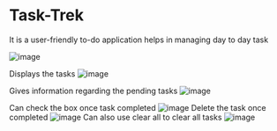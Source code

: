 # Task-Trek
It is a user-friendly to-do application helps in managing day to day task

![image](https://github.com/hrithika7499/Task-Trek/assets/110494774/65daa232-8f3d-4b8a-a0a7-ac4a3e3a3306)

Displays the tasks
![image](https://github.com/hrithika7499/Task-Trek/assets/110494774/083d9b57-dfb5-4637-956d-3a9cba3d21d2)

Gives information regarding the pending tasks
![image](https://github.com/hrithika7499/Task-Trek/assets/110494774/0389345d-77be-4f09-a1bf-f6c9147548b6)

Can check the box once task completed
![image](https://github.com/hrithika7499/Task-Trek/assets/110494774/79a3e694-b504-4264-98d0-29dcfa07782f)
Delete the task once completed 
![image](https://github.com/hrithika7499/Task-Trek/assets/110494774/0ab30563-d5c8-429c-8b00-cb11a1276a79)
Can also use clear all to clear all tasks
![image](https://github.com/hrithika7499/Task-Trek/assets/110494774/3c87f792-848f-4cd7-9194-e1fdec13b694)





